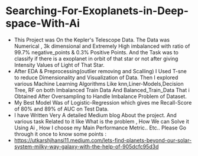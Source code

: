# Searching-For-Exoplanets-in-Deep-space-With-Ai



* This Project was On the Kepler's Telescope Data. The Data was Numerical , 3k dimensional and Extremely High imbalanced with ratio of 99.7% negative_points & 0.3% Positive Points. And the Task was to classify if there is a exoplanet in orbit of that star or not after giving Intensity Values of Light of That Star.
* After EDA & Preprocessing(outlier removing and  Scalling) I Used T-sne to reduce Dimensionality and Visualization of Data. Then I explored various Machine Learning Algorithms Like knn,Liner-Models,Decision Tree, RF on both Imbalanced Train Data And Balanced_Train_Data That i Obtained After Oversampling to Handle Imbalance Problem of Dataset.
* My Best Model Was of Logistic-Regression which gives me Recall-Score of 80% and 89% of AUC on Test Data.
* I have Written Very A detailed Medium blog About the project. And various task Related to it like What is the problem , How We can Solve it Using Ai , How I choose my Main Performance Metric.. Etc.. Please Go through it once to know some points : 
* https://utkarshjhansi11.medium.com/lets-find-planets-beyond-our-solar-system-milky-way-galaxy-with-the-help-of-905dcfc95d3d
